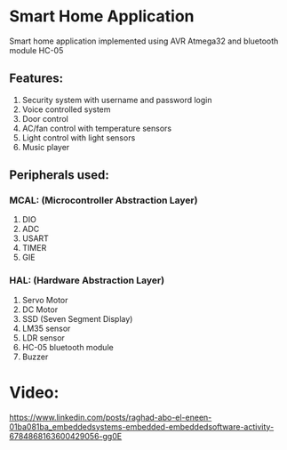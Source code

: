 # Smart Home Application
Smart home application implemented using AVR Atmega32 and bluetooth module HC-05

## Features:
1. Security system with username and password login
2. Voice controlled system
3. Door control
4. AC/fan control with temperature sensors
5. Light control with light sensors
6. Music player 

## Peripherals used: 
### MCAL: (Microcontroller Abstraction Layer) 
1. DIO
2. ADC
3. USART
4. TIMER
5. GIE
### HAL: (Hardware Abstraction Layer)
1. Servo Motor
2. DC Motor
3. SSD (Seven Segment Display)
4. LM35 sensor
5. LDR sensor
6. HC-05 bluetooth module
7. Buzzer

# Video:
https://www.linkedin.com/posts/raghad-abo-el-eneen-01ba081ba_embeddedsystems-embedded-embeddedsoftware-activity-6784868163600429056-gg0E

